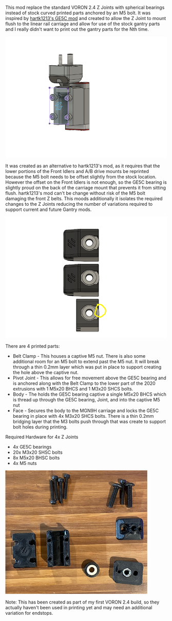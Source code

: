 

This mod replace the standard VORON 2.4 Z Joints with spherical bearings instead of stock curved printed parts anchored by an M5 bolt.  It was inspired by [hartk1213's GE5C mod](https://github.com/hartk1213/MISC/tree/main/Voron%20Mods/Voron%202/2.4/Voron2.4_GE5C) and created to allow the Z Joint to mount flush to the linear rail carriage and allow for use of the stock gantry parts and I really didn't want to print out the gantry parts for the Nth time.

![Spherical Join](Images/VORON2_v2.4_Spherical_Z_Joint.png)

It was created as an alternative to hartk1213's mod, as it requires that the lower portions of the Front Idlers and A/B drive mounts be reprinted because the M5 bolt needs to be offset slightly from the stock location.  However the offset on the Front Idlers is not enough, so the GE5C bearing is slightly proud on the back of the carriage mount that prevents it from sitting flush.  hartk1213's mod can't be change without risk of the M5 bolt damaging the front Z belts.  This moods additionally it isolates the required changes to the Z Joints reducing the number of variations required to support current and future Gantry mods.

![GE5C Bearing being proud](Images/GE5C.png)

There are 4 printed parts:
-  Belt Clamp - This houses a captive M5 nut. There is also some additional room for an M5 bolt to extend past the M5 nut. It will break through a thin 0.2mm layer which was put in place to support creating the hole above the captive nut.
-  Pivot Joint - This allows for free movement above the GE5C bearing and is anchored along with the Belt Clamp to the lower part of the 2020 extrusions with 1 M5x20 BHCS and 1 M3x20 SHCS bolts.
-  Body - The holds the GE5C bearing captive a single M5x20 BHCS which is thread up through the GE5C bearing, Joint, and into the captive M5 nut
-  Face - Secures the body to the MGN9H carriage and locks the GE5C bearing in place with 4x M3x20 SHCS bolts.  There is a thin 0.2mm bridging layer that the M3 bolts push through that was create to support bolt holes during printing.

Required Hardware for 4x Z Joints

- 4x  GE5C bearings
- 20x M3x20 SHSC bolts
- 8x  M5x20 BHSC bolts
- 4x  M5 nuts

![Required Parts](Images/required_parts.png)

Note: This has been created as part of my first VORON 2.4 build, so they actually haven't been used in printing yet and may need an additional variation for endstops.



